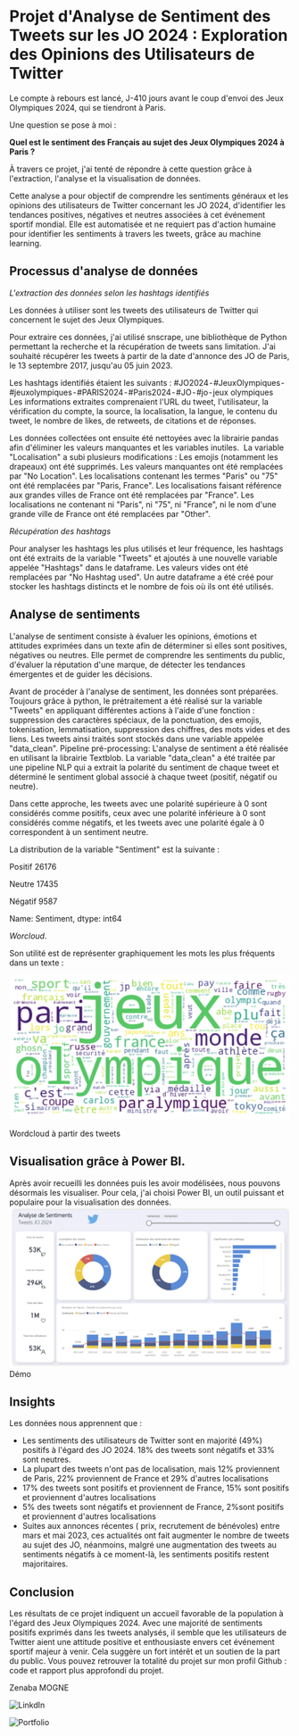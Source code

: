 
# Projet d'Analyse de Sentiment des Tweets sur les JO 2024 :  Exploration des Opinions des Utilisateurs de Twitter
 

Le compte à rebours est lancé, J-410 jours avant le coup d'envoi des Jeux Olympiques 2024, qui se tiendront à Paris. 

Une question se pose à moi : 

__Quel est le sentiment des Français au sujet des Jeux Olympiques 2024 à Paris ?__ 

À travers ce projet, j'ai tenté de répondre à cette question grâce à l'extraction, l'analyse et la visualisation de données. 

Cette analyse a pour objectif de comprendre les sentiments généraux et les opinions des utilisateurs de Twitter concernant les JO 2024, d'identifier les tendances positives, négatives et neutres associées à cet événement sportif mondial. Elle est automatisée et ne requiert pas d'action humaine pour identifier les sentiments à travers les tweets, grâce au machine learning.


## Processus d'analyse de données


*L'extraction des données selon les hashtags identifiés*

Les données à utiliser sont les tweets des utilisateurs de Twitter qui concernent le sujet des Jeux Olympiques. 

Pour extraire ces données, j'ai utilisé snscrape, une bibliothèque de Python permettant la recherche et la récupération de tweets sans limitation.
J'ai souhaité récupérer les tweets à partir de la date d'annonce des JO de Paris, le 13 septembre 2017, jusqu'au 05 juin 2023. 

Les hashtags identifiés étaient les suivants : #JO2024 - #JeuxOlympiques - #jeuxolympiques - #PARIS2024 - #Paris2024 - #JO - #jo - jeux olympiques 
Les informations extraites comprenaient l'URL du tweet, l'utilisateur, la vérification du compte, la source, la localisation, la langue, le contenu du tweet, le nombre de likes, de retweets, de citations et de réponses.



Les données collectées ont ensuite été nettoyées avec la librairie pandas afin d'éliminer les valeurs manquantes et les variables inutiles. 
La variable "Localisation" a subi plusieurs modifications :
Les emojis (notamment les drapeaux) ont été supprimés.
Les valeurs manquantes ont été remplacées par "No Location".
Les localisations contenant les termes "Paris" ou "75" ont été remplacées par "Paris, France".
Les localisations faisant référence aux grandes villes de France ont été remplacées par "France".
Les localisations ne contenant ni "Paris", ni "75", ni "France", ni le nom d'une grande ville de France ont été remplacées par "Other".

*Récupération des hashtags*

Pour analyser les hashtags les plus utilisés et leur fréquence, les hashtags ont été extraits de la variable "Tweets" et ajoutés à une nouvelle variable appelée "Hashtags" dans le dataframe. Les valeurs vides ont été remplacées par "No Hashtag used". Un autre dataframe a été créé pour stocker les hashtags distincts et le nombre de fois où ils ont été utilisés.


## Analyse de sentiments

L'analyse de sentiment consiste à évaluer les opinions, émotions et attitudes exprimées dans un texte afin de déterminer si elles sont positives, négatives ou neutres. 
Elle permet de comprendre les sentiments du public, d'évaluer la réputation d'une marque, de détecter les tendances émergentes et de guider les décisions.

Avant de procéder à l'analyse de sentiment, les données sont préparées. Toujours grâce à python, le prétraitement a été réalisé sur la variable "Tweets" en appliquant différentes actions à l'aide d'une fonction : suppression des caractères spéciaux, de la ponctuation, des emojis, tokenisation, lemmatisation, suppression des chiffres, des mots vides et des liens. Les tweets ainsi traités sont stockés dans une variable appelée "data_clean".
Pipeline pré-processing:
L'analyse de sentiment a été réalisée en utilisant la librairie Textblob. 
La variable "data_clean" a été traitée par une pipeline NLP qui a extrait la polarité du sentiment de chaque tweet et déterminé le sentiment global associé à chaque tweet (positif, négatif ou neutre).

Dans cette approche, les tweets avec une polarité supérieure à 0 sont considérés comme positifs, ceux avec une polarité inférieure à 0 sont considérés comme négatifs, et les tweets avec une polarité égale à 0 correspondent à un sentiment neutre.

La distribution de la variable "Sentiment" est la suivante :

Positif    26176

Neutre     17435 

Négatif     9587

Name: Sentiment, dtype: int64



*Worcloud*. 

Son utilité est de représenter graphiquement les mots les plus fréquents dans un texte : 

![Wordcloud](https://github.com/ZenabaNouriatte/TwitterSentimentAnalysis/blob/main/Wordcloud.png)


Wordcloud à partir des tweets


## Visualisation grâce à Power BI. 

Après avoir recueilli les données puis les avoir modélisées, nous pouvons désormais les visualiser. 
Pour cela, j'ai choisi Power BI, un outil puissant et populaire pour la visualisation des données. 
![Dashboard](https://github.com/ZenabaNouriatte/TwitterSentimentAnalysis/blob/main/Dashboard%20Power%20BI.png)
Démo

## Insights 

Les données nous apprennent que : 
* Les sentiments des utilisateurs de Twitter sont en majorité (49%) positifs à l'égard des JO 2024. 18% des tweets sont négatifs et 33% sont neutres.
* La plupart des tweets n'ont pas de localisation, mais 12% proviennent de Paris, 22% proviennent de France et 29% d'autres localisations
* 17% des tweets sont positifs et proviennent de France, 15% sont positifs et proviennent d'autres localisations
* 5% des tweets sont négatifs et proviennent de France, 2%sont positifs et proviennent d'autres localisations
* Suites aux annonces récentes ( prix, recrutement de bénévoles) entre mars et mai 2023, ces actualités ont fait augmenter le nombre de tweets au sujet des JO, néanmoins, malgré une augmentation des tweets au sentiments négatifs à ce moment-là, les sentiments positifs restent majoritaires.

## Conclusion

Les résultats de ce projet indiquent un accueil favorable de la population à l'égard des Jeux Olympiques 2024. Avec une majorité de sentiments positifs exprimés dans les tweets analysés, il semble que les utilisateurs de Twitter aient une attitude positive et enthousiaste envers cet événement sportif majeur à venir. Cela suggère un fort intérêt et un soutien de la part du public.
Vous pouvez retrouver la totalité du projet sur mon profil Github : code et rapport plus approfondi du projet.

Zenaba MOGNE

![LinkdIn](https://www.linkedin.com/in/zenaba-mogne/)

![Portfolio](https://zenabamogne.carrd.co/)
